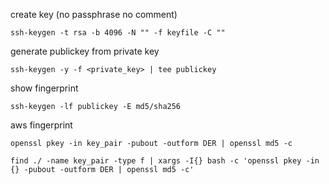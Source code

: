 create key (no passphrase no comment)
```
ssh-keygen -t rsa -b 4096 -N "" -f keyfile -C ""
```

generate publickey from private key
```
ssh-keygen -y -f <private_key> | tee publickey
```


show fingerprint
```
ssh-keygen -lf publickey -E md5/sha256
```

aws fingerprint
```
openssl pkey -in key_pair -pubout -outform DER | openssl md5 -c
```


```console
find ./ -name key_pair -type f | xargs -I{} bash -c 'openssl pkey -in {} -pubout -outform DER | openssl md5 -c'
```
